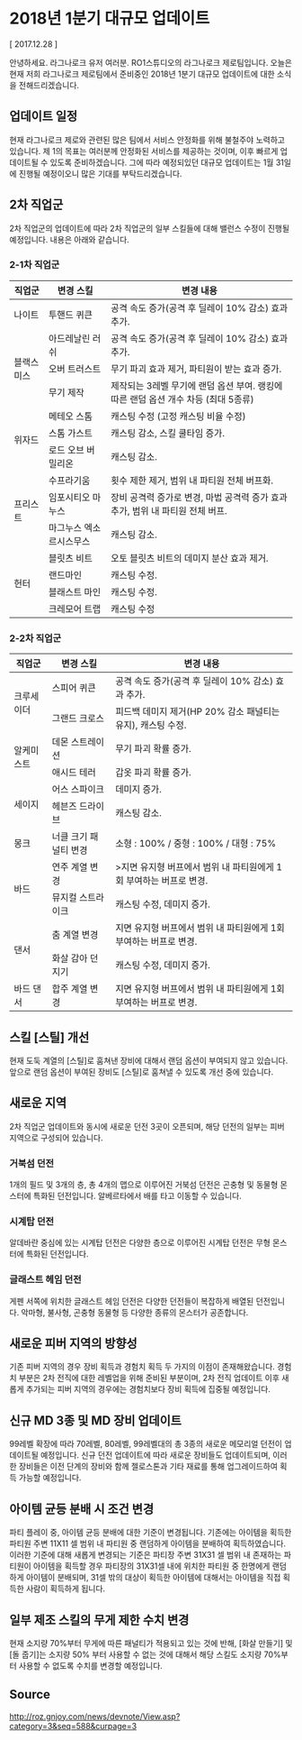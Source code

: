 # 2018년 1분기 대규모 업데이트

[ 2017.12.28 ]

안녕하세요. 라그나로크 유저 여러분. RO1스튜디오의 라그나로크 제로팀입니다. 오늘은 현재 저희 라그나로크 제로팀에서 준비중인 2018년 1분기 대규모 업데이트에 대한 소식을 전해드리겠습니다.

## 업데이트 일정
 
현재 라그나로크 제로와 관련된 많은 팀에서 서비스 안정화를 위해 불철주야 노력하고 있습니다. 제 1의 목표는 여러분께 안정화된 서비스를 제공하는 것이며, 이후 빠르게 업데이트될 수 있도록 준비하겠습니다. 그에 따라 예정되있던 대규모 업데이트는 1월 31일에 진행될 예정이오니 많은 기대를 부탁드리겠습니다.

## 2차 직업군

2차 직업군의 업데이트에 따라 2차 직업군의 일부 스킬들에 대해 밸런스 수정이 진행될 예정입니다. 내용은 아래와 같습니다.

### 2-1차 직업군

<table>
  <thead>
    <tr>
			<th>직업군</th>
			<th>변경 스킬</th>
			<th>변경 내용</th>
		</tr>
  </thead>
	<tbody>
		<tr>
			<td>나이트</td>
			<td>투핸드 퀴큰</td>
			<td>공격 속도 증가(공격 후 딜레이 10% 감소) 효과 추가.</td>
		</tr>
		<tr>
			<td rowspan="3">블랙스미스</td>
			<td>아드레날린 러쉬</td>
			<td>공격 속도 증가(공격 후 딜레이 10% 감소) 효과 추가.</td>
		</tr>
		<tr>
			<td>오버 트러스트</td>
			<td>무기 파괴 효과 제거, 파티원이 받는 효과 증가.</td>
		</tr>
		<tr>
			<td>무기 제작</td>
			<td>제작되는 3레벨 무기에 랜덤 옵션 부여. 랭킹에 따른 랜덤 옵션 개수 차등 (최대 5종류)</td>
		</tr>
		<tr>
			<td rowspan="3">위자드</td>
			<td>메테오 스톰</td>
			<td>캐스팅 수정 (고정 캐스팅 비율 수정)</td>
		</tr>
		<tr>
			<td>스톰 가스트</td>
			<td>캐스팅 감소, 스킬 쿨타임 증가.</td>
		</tr>
		<tr>
			<td>로드 오브 버밀리온</td>
			<td>캐스팅 감소.</td>
		</tr>
		<tr>
			<td rowspan="3">프리스트</td>
			<td>수프라기움</td>
			<td>횟수 제한 제거, 범위 내 파티원 전체 버프화.</td>
		</tr>
		<tr>
			<td>임포시티오 마누스</td>
			<td>장비 공격력 증가로 변경, 마법 공격력 증가 효과 추가, 범위 내 파티원 전체 버프.</td>
		</tr>
		<tr>
			<td>마그누스 엑소르시스무스</td>
			<td>캐스팅 감소.</td>
		</tr>
		<tr>
			<td rowspan="4">헌터</td>
			<td>블릿츠 비트</td>
			<td>오토 블릿츠 비트의 데미지 분산 효과 제거.</td>
		</tr>
		<tr>
			<td>랜드마인</td>
			<td>캐스팅 수정.</td>
		</tr>
		<tr>
			<td>블래스트 마인</td>
			<td>캐스팅 수정.</td>
		</tr>
		<tr>
			<td>크레모어 트랩</td>
			<td>캐스팅 수정</td>
		</tr>
	</tbody>
</table>

### 2-2차 직업군

<table>
  <thead>
    <tr>
			<th>직업군</th>
			<th>변경 스킬</th>
			<th>변경 내용</th>
		</tr>
  </thead>
	<tbody>
		<tr>
			<td rowspan="2">크루세이더</td>
			<td>스피어 퀴큰</td>
			<td>공격 속도 증가(공격 후 딜레이 10% 감소) 효과 추가.</td>
		</tr>
		<tr>
			<td>그랜드 크로스</td>
			<td>피드백 데미지 제거(HP 20% 감소 패널티는 유지), 캐스팅 수정.</td>
		</tr>
		<tr>
			<td rowspan="2">알케미스트</td>
			<td>데몬 스트레이션</td>
			<td>무기 파괴 확률 증가.</td>
		</tr>
		<tr>
			<td>애시드 테러</td>
			<td>갑옷 파괴 확률 증가.</td>
		</tr>
		<tr>
			<td rowspan="2">세이지</td>
			<td>어스 스파이크</td>
			<td>데미지 증가.</td>
		</tr>
		<tr>
			<td>헤븐즈 드라이브</td>
			<td>캐스팅 감소.</td>
		</tr>
		<tr>
			<td>몽크</td>
			<td>너클 크기 패널티 변경</td>
			<td>소형 : 100% / 중형 : 100% / 대형 : 75%</td>
		</tr>
		<tr>
			<td rowspan="2">바드</td>
			<td>연주 계열 변경</td>
			<td>>지면 유지형 버프에서 범위 내 파티원에게 1회 부여하는 버프로 변경.</td>
		</tr>
		<tr>
			<td>뮤지컬 스트라이크</td>
			<td>캐스팅 수정, 데미지 증가.</td>
		</tr>
		<tr>
			<td rowspan="2">댄서</td>
			<td>춤 계열 변경</td>
			<td>지면 유지형 버프에서 범위 내 파티원에게 1회 부여하는 버프로 변경.</td>
		</tr>
		<tr>
			<td>화살 감아 던지기</td>
			<td>캐스팅 수정, 데미지 증가.</td>
		</tr>
		<tr>
			<td>바드 댄서</td>
			<td>합주 계열 변경</td>
			<td>지면 유지형 버프에서 범위 내 파티원에게 1회 부여하는 버프로 변경.</td>
		</tr>
	</tbody>
</table>

## 스킬 [스틸] 개선

현재 도둑 계열의 [스틸]로 훔쳐낸 장비에 대해서 랜덤 옵션이 부여되지 않고 있습니다. 앞으로 랜덤 옵션이 부여된 장비도 [스틸]로 훔쳐낼 수 있도록 개선 중에 있습니다.

## 새로운 지역

2차 직업군 업데이트와 동시에 새로운 던전 3곳이 오픈되며, 해당 던전의 일부는 피버 지역으로 구성되어 있습니다.

### 거북섬 던전

1개의 필드 및 3개의 층, 총 4개의 맵으로 이루어진 거북섬 던전은 곤충형 및 동물형 몬스터에 특화된 던전입니다. 알베르타에서 배를 타고 이동할 수 있습니다.

### 시계탑 던전

알데바란 중심에 있는 시계탑 던전은 다양한 층으로 이루어진 시계탑 던전은 무형 몬스터에 특화된 던전입니다.

### 글래스트 헤임 던전

게펜 서쪽에 위치한 글래스트 헤임 던전은 다양한 던전들이 복잡하게 배열된 던전입니다. 악마형, 불사형, 곤충형 동물형 등 다양한 종류의 몬스터가 공존합니다.

## 새로운 피버 지역의 방향성
 
기존 피버 지역의 경우 장비 획득과 경험치 획득 두 가지의 이점이 존재해왔습니다. 경험치 부분은 2차 전직에 대한 레벨업을 위해 준비된 부분이며, 2차 전직 업데이트 이후 새롭게 추가되는 피버 지역의 경우에는 경험치보다 장비 획득에 집중될 예정입니다.

## 신규 MD 3종 및 MD 장비 업데이트

99레벨 확장에 따라 70레벨, 80레벨, 99레벨대의 총 3종의 새로운 메모리얼 던전이 업데이트될 예정입니다. 신규 던전 업데이트에 따라 새로운 장비들도 업데이트되며, 이러한 장비들은 이전 단계의 장비와 함께 젤로스톤과 기타 재료를 통해 업그레이드하여 획득 가능할 예정입니다.

## 아이템 균등 분배 시 조건 변경

파티 플레이 중, 아이템 균등 분배에 대한 기준이 변경됩니다. 기존에는 아이템을 획득한 파티원 주변 11X11 셀 범위 내 파티원 중 랜덤하게 아이템을 분배하여 획득하였습니다. 이러한 기준에 대해 새롭게 변경되는 기준은 파티장 주변 31X31 셀 범위 내 존재하는 파티원이 아이템을 획득할 경우 파티장의 31X31셀 내에 위치한 파티원 중 한명에게 랜덤하게 아이템이 분배되며, 31셀 밖의 대상이 획득한 아이템에 대해서는 아이템을 직접 획득한 사람이 획득하게 됩니다.

## 일부 제조 스킬의 무게 제한 수치 변경

현재 소지량 70%부터 무게에 따른 패널티가 적용되고 있는 것에 반해, [화살 만들기] 및 [돌 줍기]는 소지량 50% 부터 사용할 수 없는 것에 대해서 해당 스킬도 소지량 70%부터 사용할 수 없도록 수치를 변경할 예정입니다.

## Source
http://roz.gnjoy.com/news/devnote/View.asp?category=3&seq=588&curpage=3